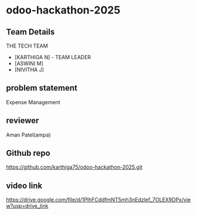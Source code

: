 # odoo-hackathon-2025
## Team Details
THE TECH TEAM 
- [KARTHIGA N] - TEAM LEADER
- [ASWINI M]
- [NIVITHA J]

## problem statement
Expense Management

## reviewer
Aman Patel(ampa)

## Github repo
https://github.com/karthiga75/odoo-hackathon-2025.git

## video link
https://drive.google.com/file/d/1PlhFCddfmNT5mh3nEdzlef_7OLEX9DPx/view?usp=drive_link
